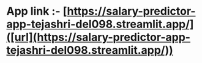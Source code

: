 # App link :- [https://salary-predictor-app-tejashri-del098.streamlit.app/]([url](https://salary-predictor-app-tejashri-del098.streamlit.app/))
